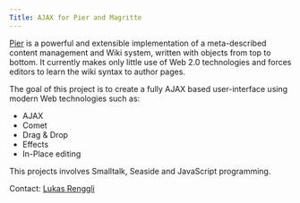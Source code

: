 ```yaml
---
Title: AJAX for Pier and Magritte
---
```


[Pier](http://www.lukas-renggli.ch/smalltalk/pier) is a powerful and extensible implementation of a meta-described content management and Wiki system, written with objects from top to bottom. It currently makes only little use of Web 2.0 technologies and forces editors to learn the wiki syntax to author pages.

The goal of this project is to create a fully AJAX based user-interface using modern Web technologies such as:


-  AJAX
-  Comet
-  Drag & Drop
-  Effects
-  In-Place editing

This projects involves Smalltalk, Seaside and JavaScript programming.

Contact: [Lukas Renggli](%base_url%/staff/lukasrenggli)
